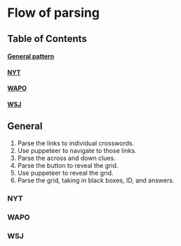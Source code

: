 # Flow of parsing

## Table of Contents

#### [General pattern](#general)
#### [NYT](#nyt)
#### [WAPO](#wapo)
#### [WSJ](#wsj)

<a name="general"></a>
## General

1. Parse the links to individual crosswords.
2. Use puppeteer to navigate to those links.
3. Parse the across and down clues.
4. Parse the button to reveal the grid.
5. Use puppeteer to reveal the grid.
6. Parse the grid, taking in black boxes, ID, and answers.

<a name="nyt"></a>
### NYT

<a name="wapo"></a>
### WAPO

<a name="wsj"></a>
### WSJ
